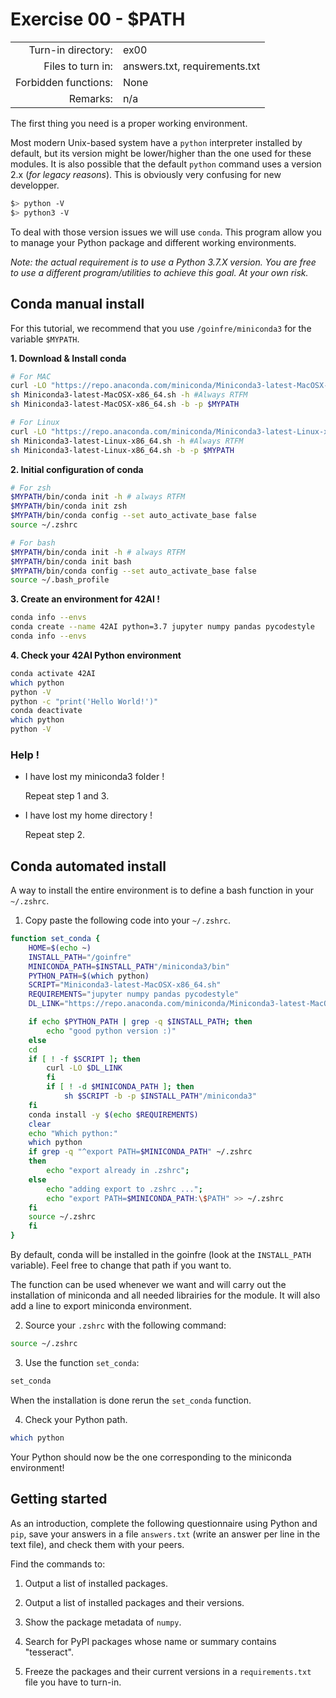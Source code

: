 # Exercise 00 - $PATH

|                         |                    |
| -----------------------:| ------------------ |
|   Turn-in directory:    |  ex00              |
|   Files to turn in:     |  answers.txt, requirements.txt |
|   Forbidden functions:  |  None              |
|   Remarks:              |  n/a               |

The first thing you need is a proper working environment.

Most modern Unix-based system have a `python` interpreter installed by default, but its version might be lower/higher than the one used for these modules. It is also possible that the default `python` command uses a version 2.x (*for legacy reasons*). This is obviously very confusing for new developper.

```bash
$> python -V
$> python3 -V
```

To deal with those version issues we will use `conda`. This program allow you to manage your Python package and different working environments.

*Note: the actual requirement is to use a Python 3.7.X version. You are free to use a different program/utilities to achieve this goal. At your own risk.*


## Conda manual install

For this tutorial, we recommend that you use `/goinfre/miniconda3` for the variable `$MYPATH`.

**1. Download & Install conda**

```bash
# For MAC
curl -LO "https://repo.anaconda.com/miniconda/Miniconda3-latest-MacOSX-x86_64.sh"
sh Miniconda3-latest-MacOSX-x86_64.sh -h #Always RTFM
sh Miniconda3-latest-MacOSX-x86_64.sh -b -p $MYPATH

# For Linux
curl -LO "https://repo.anaconda.com/miniconda/Miniconda3-latest-Linux-x86_64.sh"
sh Miniconda3-latest-Linux-x86_64.sh -h #Always RTFM
sh Miniconda3-latest-Linux-x86_64.sh -b -p $MYPATH
```

**2. Initial configuration of conda**


```bash
# For zsh
$MYPATH/bin/conda init -h # always RTFM
$MYPATH/bin/conda init zsh
$MYPATH/bin/conda config --set auto_activate_base false
source ~/.zshrc

# For bash
$MYPATH/bin/conda init -h # always RTFM
$MYPATH/bin/conda init bash
$MYPATH/bin/conda config --set auto_activate_base false
source ~/.bash_profile
```

**3. Create an environment for 42AI !**
```bash
conda info --envs
conda create --name 42AI python=3.7 jupyter numpy pandas pycodestyle
conda info --envs
```

**4. Check your 42AI Python environment**

```bash
conda activate 42AI
which python
python -V
python -c "print('Hello World!')"
conda deactivate
which python
python -V
```


### Help !
- I have lost my miniconda3 folder !

  Repeat step 1 and 3.

- I have lost my home directory !

  Repeat step 2.


## Conda automated install 

A way to install the entire environment is to define a bash function in your `~/.zshrc`.

1. Copy paste the following code into your `~/.zshrc`.

```bash
function set_conda {
    HOME=$(echo ~)
    INSTALL_PATH="/goinfre"
    MINICONDA_PATH=$INSTALL_PATH"/miniconda3/bin"
    PYTHON_PATH=$(which python)
    SCRIPT="Miniconda3-latest-MacOSX-x86_64.sh"
    REQUIREMENTS="jupyter numpy pandas pycodestyle"
    DL_LINK="https://repo.anaconda.com/miniconda/Miniconda3-latest-MacOSX-x86_64.sh"

    if echo $PYTHON_PATH | grep -q $INSTALL_PATH; then
	    echo "good python version :)"
    else
	cd
	if [ ! -f $SCRIPT ]; then
		curl -LO $DL_LINK
    	fi
    	if [ ! -d $MINICONDA_PATH ]; then
	    	sh $SCRIPT -b -p $INSTALL_PATH"/miniconda3"
	fi
	conda install -y $(echo $REQUIREMENTS)
	clear
	echo "Which python:"
	which python
	if grep -q "^export PATH=$MINICONDA_PATH" ~/.zshrc
	then
		echo "export already in .zshrc";
	else
		echo "adding export to .zshrc ...";
		echo "export PATH=$MINICONDA_PATH:\$PATH" >> ~/.zshrc
	fi
	source ~/.zshrc
    fi
}
```

By default, conda will be installed in the goinfre (look at the `INSTALL_PATH` variable). Feel free to change that path if you want to.

The function can be used whenever we want and will carry out the installation of miniconda and all needed librairies for the module. It will also add a line to export miniconda environment.

2. Source your `.zshrc` with the following command:

```bash
source ~/.zshrc
```

3. Use the function `set_conda`:

```bash
set_conda
```

When the installation is done rerun the `set_conda` function.

4. Check your Python path.

```bash
which python
```

Your Python should now be the one corresponding to the miniconda environment!

## Getting started

As an introduction, complete the following questionnaire using Python and `pip`, save your answers in a file `answers.txt` (write an answer per line in the text file), and check them with your peers.

Find the commands to:

1. Output a list of installed packages.

2. Output a list of installed packages and their versions.

3. Show the package metadata of `numpy`.

4. Search for PyPI packages whose name or summary contains "tesseract".

5. Freeze the packages and their current versions in a `requirements.txt` file you have to turn-in.
